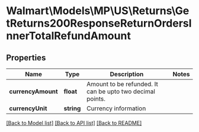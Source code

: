 # Walmart\Models\MP\US\Returns\GetReturns200ResponseReturnOrdersInnerTotalRefundAmount

## Properties

Name | Type | Description | Notes
------------ | ------------- | ------------- | -------------
**currencyAmount** | **float** | Amount to be refunded. It can be upto two decimal points. |
**currencyUnit** | **string** | Currency information |


[[Back to Model list]](./) [[Back to API list]](../../../../../README.md#supported-apis) [[Back to README]](../../../../../README.md)
